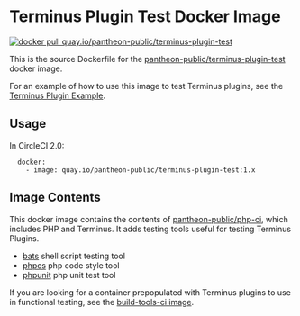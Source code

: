 # Terminus Plugin Test Docker Image

[![docker pull quay.io/pantheon-public/terminus-plugin-test](https://img.shields.io/badge/image-quay-blue.svg)](https://quay.io/repository/pantheon-public/terminus-plugin-test)

This is the source Dockerfile for the [pantheon-public/terminus-plugin-test](https://quay.io/repository/pantheon-public/terminus-plugin-test) docker image.

For an example of how to use this image to test Terminus plugins, see the [Terminus Plugin Example](https://github.com/pantheon-systems/terminus-plugin-example).

## Usage
In CircleCI 2.0:
```
  docker:
    - image: quay.io/pantheon-public/terminus-plugin-test:1.x
```
## Image Contents

This docker image contains the contents of [pantheon-public/php-ci](https://quay.io/repository/pantheon-public/php-ci), which includes PHP and Terminus. It adds testing tools useful for testing Terminus Plugins.

- [bats](https://github.com/sstephenson/bats) shell script testing tool
- [phpcs](https://github.com/squizlabs/php_codesniffer) php code style tool
- [phpunit](https://github.com/phpunit/phpunit) php unit test tool

If you are looking for a container prepopulated with Terminus plugins to use in functional testing, see the [build-tools-ci image](https://github.com/pantheon-systems/docker-build-tools-ci).

